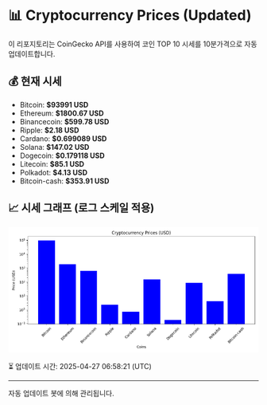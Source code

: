 
# 📊 Cryptocurrency Prices (Updated)

이 리포지토리는 CoinGecko API를 사용하여 코인 TOP 10 시세를 10분가격으로 자동 업데이트합니다.

## 💰 현재 시세
- Bitcoin: **$93991 USD**
- Ethereum: **$1800.67 USD**
- Binancecoin: **$599.78 USD**
- Ripple: **$2.18 USD**
- Cardano: **$0.699089 USD**
- Solana: **$147.02 USD**
- Dogecoin: **$0.179118 USD**
- Litecoin: **$85.1 USD**
- Polkadot: **$4.13 USD**
- Bitcoin-cash: **$353.91 USD**

## 📈 시세 그래프 (로그 스케일 적용)
![Crypto Prices](crypto_prices.png)

⏳ 업데이트 시간: 2025-04-27 06:58:21 (UTC)

---
자동 업데이트 봇에 의해 관리됩니다.
